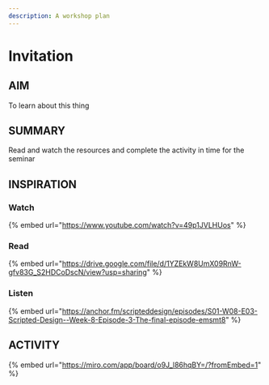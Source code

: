 ```yaml
---
description: A workshop plan
---
```


# Invitation

## AIM

To learn about this thing

## SUMMARY

Read and watch the resources and complete the activity in time for the seminar

## INSPIRATION

### Watch

{% embed url="https://www.youtube.com/watch?v=49p1JVLHUos" %}

### Read

{% embed url="https://drive.google.com/file/d/1YZEkW8UmX09RnW-gfv83G_S2HDCoDscN/view?usp=sharing" %}

### Listen

{% embed url="https://anchor.fm/scripteddesign/episodes/S01-W08-E03-Scripted-Design--Week-8-Episode-3-The-final-episode-emsmt8" %}

## ACTIVITY

{% embed url="https://miro.com/app/board/o9J_l86hqBY=/?fromEmbed=1" %}

